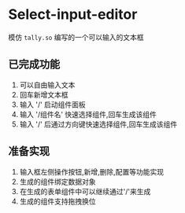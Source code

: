 <!--
 * @Author: sroxck
 * @Date: 2023-10-19 10:33:44
 * @LastEditors: sroxck
 * @LastEditTime: 2023-10-19 17:34:00
 * @Description: 
-->
# Select-input-editor
模仿 `tally.so` 编写的一个可以输入的文本框

## 已完成功能
1. 可以自由输入文本
2. 回车新增文本框
3. 输入 '/' 启动组件面板 
4. 输入 '/组件名' 快速选择组件,回车生成该组件
5. 输入 '/' 后通过方向键快速选择组件,回车生成该组件

## 准备实现
1. 输入框左侧操作按钮,新增,删除,配置等功能实现
2. 生成的组件绑定数据对象
3. 在生成的表单组件中可以继续通过'/'来生成
4. 生成的组件支持拖拽换位
